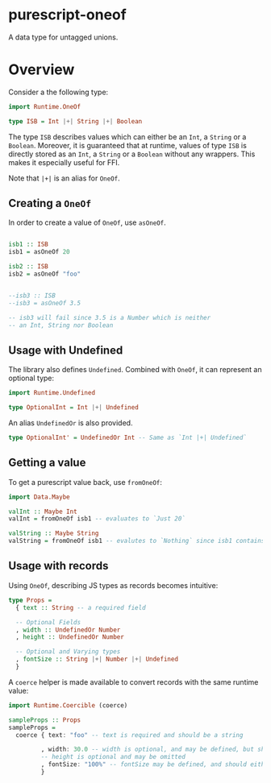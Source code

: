 # purescript-oneof

A data type for untagged unions.

# Overview

Consider a the following type:

```purescript
import Runtime.OneOf

type ISB = Int |+| String |+| Boolean
```

The type `ISB` describes values which can either be an `Int`, a `String` or a `Boolean`. Moreover, it is guaranteed that at runtime, values of type `ISB` is directly stored as an `Int`, a `String` or a `Boolean` without any wrappers. This makes it especially useful for FFI.

Note that `|+|` is an alias for `OneOf`.

## Creating a `OneOf`

In order to create a value of `OneOf`, use `asOneOf`.

```purescript

isb1 :: ISB
isb1 = asOneOf 20

isb2 :: ISB
isb2 = asOneOf "foo"


--isb3 :: ISB
--isb3 = asOneOf 3.5

-- isb3 will fail since 3.5 is a Number which is neither
-- an Int, String nor Boolean

```

## Usage with Undefined

The library also defines `Undefined`. Combined with `OneOf`, it can represent an optional type:

```purescript
import Runtime.Undefined

type OptionalInt = Int |+| Undefined
```

An alias `UndefinedOr` is also provided.

```purescript
type OptionalInt' = UndefinedOr Int -- Same as `Int |+| Undefined`
```

## Getting a value

To get a purescript value back, use `fromOneOf`:

```purescript
import Data.Maybe

valInt :: Maybe Int
valInt = fromOneOf isb1 -- evaluates to `Just 20`

valString :: Maybe String
valString = fromOneOf isb1 -- evalutes to `Nothing` since isb1 contains an Int

```

## Usage with records

Using `OneOf`, describing JS types as records becomes intuitive:

```purescript
type Props =
  { text :: String -- a required field

  -- Optional Fields
  , width :: UndefinedOr Number
  , height :: UndefinedOr Number

  -- Optional and Varying types
  , fontSize :: String |+| Number |+| Undefined
  }
```

A `coerce` helper is made available to convert records with the same runtime value:

```purescript
import Runtime.Coercible (coerce)

sampleProps :: Props
sampleProps =
  coerce { text: "foo" -- text is required and should be a string

         , width: 30.0 -- width is optional, and may be defined, but should be a Number
         -- height is optional and may be omitted
         , fontSize: "100%" -- fontSize may be defined, and should either be a string or number
         }

```
